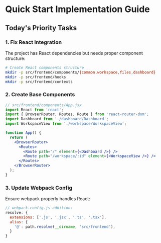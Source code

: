 # Quick Start Implementation Guide

## Today's Priority Tasks

### 1. Fix React Integration
The project has React dependencies but needs proper component structure:

```bash
# Create React components structure
mkdir -p src/frontend/components/{common,workspace,files,dashboard}
mkdir -p src/frontend/hooks
mkdir -p src/frontend/contexts
```

### 2. Create Base Components
```jsx
// src/frontend/components/App.jsx
import React from 'react';
import { BrowserRouter, Routes, Route } from 'react-router-dom';
import Dashboard from './dashboard/Dashboard';
import WorkspaceView from './workspace/WorkspaceView';

function App() {
  return (
    <BrowserRouter>
      <Routes>
        <Route path="/" element={<Dashboard />} />
        <Route path="/workspace/:id" element={<WorkspaceView />} />
      </Routes>
    </BrowserRouter>
  );
}
```

### 3. Update Webpack Config
Ensure webpack properly handles React:
```javascript
// webpack.config.js additions
resolve: {
  extensions: ['.js', '.jsx', '.ts', '.tsx'],
  alias: {
    '@': path.resolve(__dirname, 'src/frontend'),
  }
}
```
